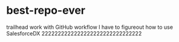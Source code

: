 # best-repo-ever
trailhead work with GitHub workflow
I have to figureout how to use SalesforceDX
2222222222222222222222222222222


